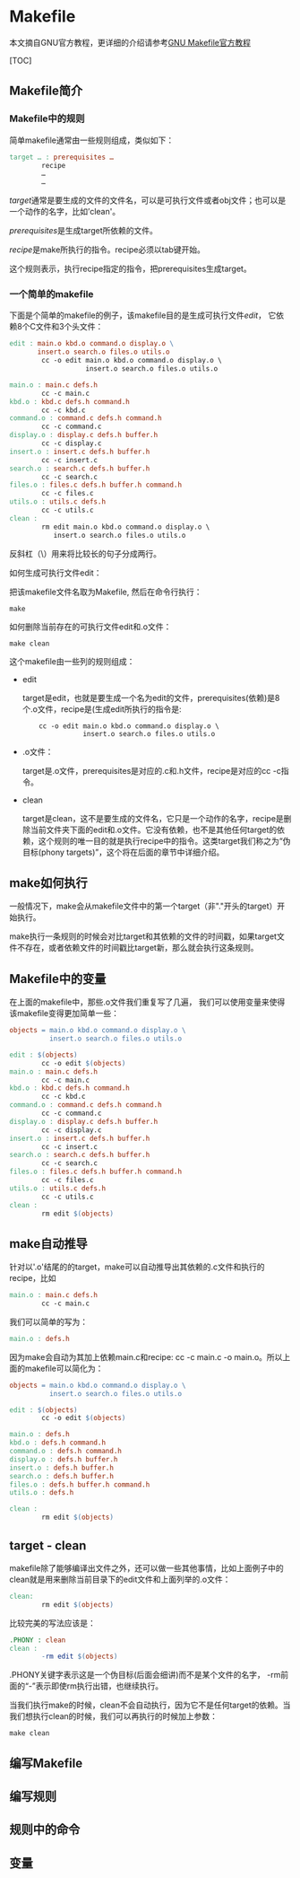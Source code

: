 # Makefile

本文摘自GNU官方教程，更详细的介绍请参考[GNU Makefile官方教程](http://www.gnu.org/software/make/manual/make.html)

[TOC]

## Makefile简介

### Makefile中的规则

简单makefile通常由一些规则组成，类似如下：

```makefile
target … : prerequisites …
        recipe
        …
        …
```

*target*通常是要生成的文件的文件名，可以是可执行文件或者obj文件；也可以是一个动作的名字，比如’clean'。

*prerequisites*是生成target所依赖的文件。

*recipe*是make所执行的指令。recipe必须以tab键开始。

这个规则表示，执行recipe指定的指令，把prerequisites生成target。

### 一个简单的makefile

下面是个简单的makefile的例子，该makefile目的是生成可执行文件*edit*， 它依赖8个C文件和3个头文件：

```makefile
edit : main.o kbd.o command.o display.o \
       insert.o search.o files.o utils.o
        cc -o edit main.o kbd.o command.o display.o \
                   insert.o search.o files.o utils.o

main.o : main.c defs.h
        cc -c main.c
kbd.o : kbd.c defs.h command.h
        cc -c kbd.c
command.o : command.c defs.h command.h
        cc -c command.c
display.o : display.c defs.h buffer.h
        cc -c display.c
insert.o : insert.c defs.h buffer.h
        cc -c insert.c
search.o : search.c defs.h buffer.h
        cc -c search.c
files.o : files.c defs.h buffer.h command.h
        cc -c files.c
utils.o : utils.c defs.h
        cc -c utils.c
clean :
        rm edit main.o kbd.o command.o display.o \
           insert.o search.o files.o utils.o
```

反斜杠（\）用来将比较长的句子分成两行。

如何生成可执行文件edit：

把该makefile文件名取为Makefile, 然后在命令行执行：

```
make
```

如何删除当前存在的可执行文件edit和.o文件：

```
make clean
```

这个makefile由一些列的规则组成：

- edit 

  target是edit，也就是要生成一个名为edit的文件，prerequisites(依赖)是8个.o文件，recipe是(生成edit所执行的指令是:

          cc -o edit main.o kbd.o command.o display.o \
                     insert.o search.o files.o utils.o

- .o文件：

  target是.o文件，prerequisites是对应的.c和.h文件，recipe是对应的cc -c指令。

- clean

  target是clean，这不是要生成的文件名，它只是一个动作的名字，recipe是删除当前文件夹下面的edit和.o文件。它没有依赖，也不是其他任何target的依赖，这个规则的唯一目的就是执行recipe中的指令。这类target我们称之为“伪目标(phony targets)”，这个将在后面的章节中详细介绍。

  

## make如何执行

一般情况下，make会从makefile文件中的第一个target（非"."开头的target）开始执行。

make执行一条规则的时候会对比target和其依赖的文件的时间戳，如果target文件不存在，或者依赖文件的时间戳比target新，那么就会执行这条规则。

## Makefile中的变量

在上面的makefile中，那些.o文件我们重复写了几遍， 我们可以使用变量来使得该makefile变得更加简单一些：

```makefile
objects = main.o kbd.o command.o display.o \
          insert.o search.o files.o utils.o

edit : $(objects)
        cc -o edit $(objects)
main.o : main.c defs.h
        cc -c main.c
kbd.o : kbd.c defs.h command.h
        cc -c kbd.c
command.o : command.c defs.h command.h
        cc -c command.c
display.o : display.c defs.h buffer.h
        cc -c display.c
insert.o : insert.c defs.h buffer.h
        cc -c insert.c
search.o : search.c defs.h buffer.h
        cc -c search.c
files.o : files.c defs.h buffer.h command.h
        cc -c files.c
utils.o : utils.c defs.h
        cc -c utils.c
clean :
        rm edit $(objects)
```

## make自动推导

针对以'.o'结尾的的target，make可以自动推导出其依赖的.c文件和执行的recipe，比如

``` makefile
main.o : main.c defs.h
        cc -c main.c
```

我们可以简单的写为：

``` makefile
main.o : defs.h
```

因为make会自动为其加上依赖main.c和recipe: cc -c main.c -o main.o。所以上面的makefile可以简化为：

```makefile
objects = main.o kbd.o command.o display.o \
          insert.o search.o files.o utils.o

edit : $(objects)
        cc -o edit $(objects)

main.o : defs.h
kbd.o : defs.h command.h
command.o : defs.h command.h
display.o : defs.h buffer.h
insert.o : defs.h buffer.h
search.o : defs.h buffer.h
files.o : defs.h buffer.h command.h
utils.o : defs.h

clean :
        rm edit $(objects)
```

## target - clean

makefile除了能够编译出文件之外，还可以做一些其他事情，比如上面例子中的clean就是用来删除当前目录下的edit文件和上面列举的.o文件：

```makefile
clean:
        rm edit $(objects)
```

比较完美的写法应该是：

```makefile
.PHONY : clean
clean :
        -rm edit $(objects)
```

.PHONY关键字表示这是一个伪目标(后面会细讲)而不是某个文件的名字， -rm前面的“-”表示即使rm执行出错，也继续执行。

当我们执行make的时候，clean不会自动执行，因为它不是任何target的依赖。当我们想执行clean的时候，我们可以再执行的时候加上参数：

```
make clean
```

## 编写Makefile



## 编写规则

## 规则中的命令

## 变量

